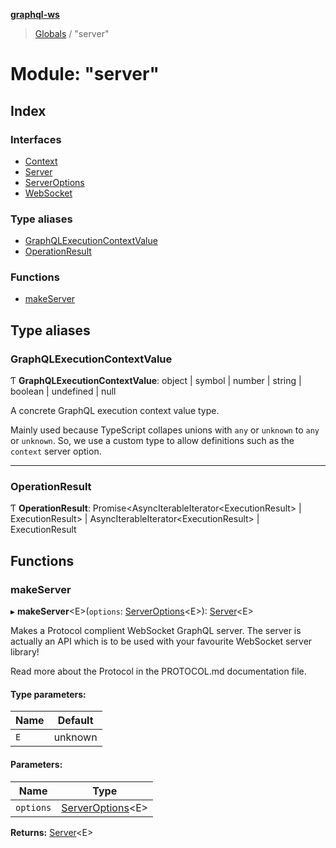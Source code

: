 **[graphql-ws](../README.md)**

> [Globals](../README.md) / "server"

# Module: "server"

## Index

### Interfaces

* [Context](../interfaces/_server_.context.md)
* [Server](../interfaces/_server_.server.md)
* [ServerOptions](../interfaces/_server_.serveroptions.md)
* [WebSocket](../interfaces/_server_.websocket.md)

### Type aliases

* [GraphQLExecutionContextValue](_server_.md#graphqlexecutioncontextvalue)
* [OperationResult](_server_.md#operationresult)

### Functions

* [makeServer](_server_.md#makeserver)

## Type aliases

### GraphQLExecutionContextValue

Ƭ  **GraphQLExecutionContextValue**: object \| symbol \| number \| string \| boolean \| undefined \| null

A concrete GraphQL execution context value type.

Mainly used because TypeScript collapes unions
with `any` or `unknown` to `any` or `unknown`. So,
we use a custom type to allow definitions such as
the `context` server option.

___

### OperationResult

Ƭ  **OperationResult**: Promise<AsyncIterableIterator<ExecutionResult\> \| ExecutionResult\> \| AsyncIterableIterator<ExecutionResult\> \| ExecutionResult

## Functions

### makeServer

▸ **makeServer**<E\>(`options`: [ServerOptions](../interfaces/_server_.serveroptions.md)<E\>): [Server](../interfaces/_server_.server.md)<E\>

Makes a Protocol complient WebSocket GraphQL server. The server
is actually an API which is to be used with your favourite WebSocket
server library!

Read more about the Protocol in the PROTOCOL.md documentation file.

#### Type parameters:

Name | Default |
------ | ------ |
`E` | unknown |

#### Parameters:

Name | Type |
------ | ------ |
`options` | [ServerOptions](../interfaces/_server_.serveroptions.md)<E\> |

**Returns:** [Server](../interfaces/_server_.server.md)<E\>

